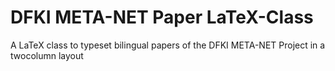 # DFKI META-NET Paper LaTeX-Class

A LaTeX class to typeset bilingual papers of the DFKI META-NET Project in a twocolumn layout

